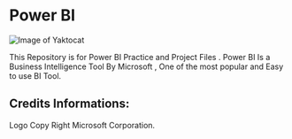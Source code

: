 # Power BI
![Image of Yaktocat](https://i.imgur.com/RoVXjU8.png)

<p>This Repository is for Power BI Practice and Project Files . Power BI Is a Business Intelligence Tool By Microsoft , One of the most popular and Easy to use BI Tool.</p>







## Credits Informations:
Logo Copy Right Microsoft Corporation.